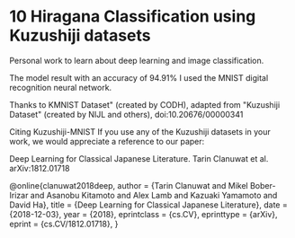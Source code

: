 # 10 Hiragana Classification using Kuzushiji datasets

Personal work to learn about deep learning and image classification.

The model result with an accuracy of 94.91%
I used the MNIST digital recognition neural network.

Thanks to
KMNIST Dataset" (created by CODH), adapted from "Kuzushiji Dataset" (created by NIJL and others), doi:10.20676/00000341

Citing Kuzushiji-MNIST
If you use any of the Kuzushiji datasets in your work, we would appreciate a reference to our paper:

Deep Learning for Classical Japanese Literature. Tarin Clanuwat et al. arXiv:1812.01718

@online{clanuwat2018deep,
  author       = {Tarin Clanuwat and Mikel Bober-Irizar and Asanobu Kitamoto and Alex Lamb and Kazuaki Yamamoto and David Ha},
  title        = {Deep Learning for Classical Japanese Literature},
  date         = {2018-12-03},
  year         = {2018},
  eprintclass  = {cs.CV},
  eprinttype   = {arXiv},
  eprint       = {cs.CV/1812.01718},
}
